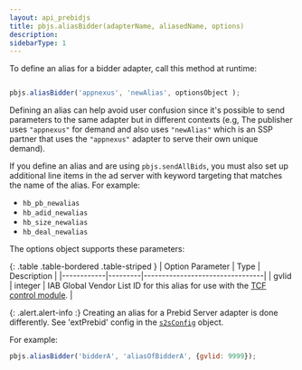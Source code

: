 ```yaml
---
layout: api_prebidjs
title: pbjs.aliasBidder(adapterName, aliasedName, options)
description:
sidebarType: 1
---
```


To define an alias for a bidder adapter, call this method at runtime:

```javascript

pbjs.aliasBidder('appnexus', 'newAlias', optionsObject );

```

Defining an alias can help avoid user confusion since it's possible to send parameters to the same adapter but in different contexts (e.g, The publisher uses `"appnexus"` for demand and also uses `"newAlias"` which is an SSP partner that uses the `"appnexus"` adapter to serve their own unique demand).

If you define an alias and are using `pbjs.sendAllBids`, you must also set up additional line items in the ad server with keyword targeting that matches the name of the alias.  For example:

+ `hb_pb_newalias`
+ `hb_adid_newalias`
+ `hb_size_newalias`
+ `hb_deal_newalias`

The options object supports these parameters:

{: .table .table-bordered .table-striped }
| Option Parameter    | Type    | Description             |
|------------|---------|---------------------------------|
| gvlid | integer | IAB Global Vendor List ID for this alias for use with the [TCF control module](/dev-docs/modules/tcfControl.html). |

{: .alert.alert-info :}
Creating an alias for a Prebid Server adapter is done differently. See 'extPrebid'
config in the [`s2sConfig`](/dev-docs/publisher-api-reference/setConfig.html#setConfig-Server-to-Server) object.

For example:

```javascript
pbjs.aliasBidder('bidderA', 'aliasOfBidderA', {gvlid: 9999});
```
